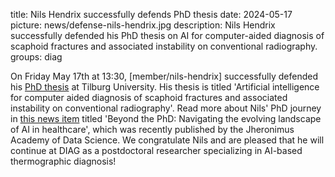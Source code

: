 title: Nils Hendrix successfully defends PhD thesis
date: 2024-05-17
picture: news/defense-nils-hendrix.jpg
description: Nils Hendrix successfully defended his PhD thesis on AI for computer-aided diagnosis of scaphoid fractures and associated instability on conventional radiography.
groups: diag

On Friday May 17th at 13:30, [member/nils-hendrix] successfully defended his [PhD thesis](https://research.tilburguniversity.edu/en/publications/artificial-intelligence-for-computer-aided-diagnosis-of-scaphoid-) at Tilburg University. 
His thesis is titled 'Artificial intelligence for computer aided diagnosis of scaphoid fractures and associated instability on conventional radiography'.
Read more about Nils' PhD journey in [this news item](https://www.jads.nl/news/ai-innovation-healthcare-phd/) titled 'Beyond the PhD: Navigating the evolving landscape of AI in healthcare', which was recently published by the Jheronimus Academy of Data Science. 
We congratulate Nils and are pleased that he will continue at DIAG as a postdoctoral researcher specializing in AI-based thermographic diagnosis!
